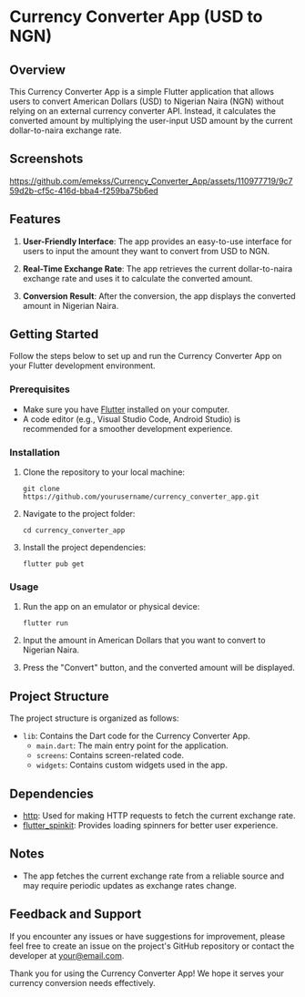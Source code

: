 # Currency Converter App (USD to NGN)

## Overview

This Currency Converter App is a simple Flutter application that allows users to convert American Dollars (USD) to Nigerian Naira (NGN) without relying on an external currency converter API. Instead, it calculates the converted amount by multiplying the user-input USD amount by the current dollar-to-naira exchange rate.

## Screenshots


https://github.com/emekss/Currency_Converter_App/assets/110977719/9c759d2b-cf5c-416d-bba4-f259ba75b6ed



## Features

1. **User-Friendly Interface**: The app provides an easy-to-use interface for users to input the amount they want to convert from USD to NGN.

2. **Real-Time Exchange Rate**: The app retrieves the current dollar-to-naira exchange rate and uses it to calculate the converted amount.

3. **Conversion Result**: After the conversion, the app displays the converted amount in Nigerian Naira.

## Getting Started

Follow the steps below to set up and run the Currency Converter App on your Flutter development environment.

### Prerequisites

- Make sure you have [Flutter](https://flutter.dev/docs/get-started/install) installed on your computer.
- A code editor (e.g., Visual Studio Code, Android Studio) is recommended for a smoother development experience.

### Installation

1. Clone the repository to your local machine:

   ```shell
   git clone https://github.com/yourusername/currency_converter_app.git
   ```

2. Navigate to the project folder:

   ```shell
   cd currency_converter_app
   ```

3. Install the project dependencies:

   ```shell
   flutter pub get
   ```

### Usage

1. Run the app on an emulator or physical device:

   ```shell
   flutter run
   ```

2. Input the amount in American Dollars that you want to convert to Nigerian Naira.

3. Press the "Convert" button, and the converted amount will be displayed.

## Project Structure

The project structure is organized as follows:

- `lib`: Contains the Dart code for the Currency Converter App.
  - `main.dart`: The main entry point for the application.
  - `screens`: Contains screen-related code.
  - `widgets`: Contains custom widgets used in the app.

## Dependencies

- [http](https://pub.dev/packages/http): Used for making HTTP requests to fetch the current exchange rate.
- [flutter_spinkit](https://pub.dev/packages/flutter_spinkit): Provides loading spinners for better user experience.

## Notes

- The app fetches the current exchange rate from a reliable source and may require periodic updates as exchange rates change.

## Feedback and Support

If you encounter any issues or have suggestions for improvement, please feel free to create an issue on the project's GitHub repository or contact the developer at your@email.com.

Thank you for using the Currency Converter App! We hope it serves your currency conversion needs effectively.
